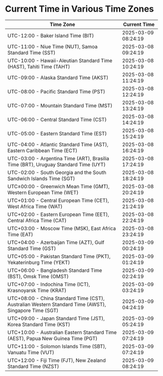 # Current Time in Various Time Zones

| Time Zone | Current Time |
|-----------|--------------|
| UTC-12:00 - Baker Island Time (BIT) | 2025-03-09 08:24:19 |
| UTC-11:00 - Niue Time (NUT), Samoa Standard Time (SST) | 2025-03-08 09:24:19 |
| UTC-10:00 - Hawaii-Aleutian Standard Time (HAST), Tahiti Time (TAHT) | 2025-03-08 10:24:19 |
| UTC-09:00 - Alaska Standard Time (AKST) | 2025-03-08 11:24:19 |
| UTC-08:00 - Pacific Standard Time (PST) | 2025-03-08 12:24:19 |
| UTC-07:00 - Mountain Standard Time (MST) | 2025-03-08 13:24:19 |
| UTC-06:00 - Central Standard Time (CST) | 2025-03-08 14:24:19 |
| UTC-05:00 - Eastern Standard Time (EST) | 2025-03-08 15:24:19 |
| UTC-04:00 - Atlantic Standard Time (AST), Eastern Caribbean Time (ECT) | 2025-03-08 16:24:19 |
| UTC-03:00 - Argentina Time (ART), Brasília Time (BRT), Uruguay Standard Time (UYT) | 2025-03-08 17:24:19 |
| UTC-02:00 - South Georgia and the South Sandwich Islands Time (SGT) | 2025-03-08 18:24:19 |
| UTC±00:00 - Greenwich Mean Time (GMT), Western European Time (WET) | 2025-03-08 20:24:19 |
| UTC+01:00 - Central European Time (CET), West Africa Time (WAT) | 2025-03-08 21:24:19 |
| UTC+02:00 - Eastern European Time (EET), Central Africa Time (CAT) | 2025-03-08 22:24:19 |
| UTC+03:00 - Moscow Time (MSK), East Africa Time (EAT) | 2025-03-08 23:24:19 |
| UTC+04:00 - Azerbaijan Time (AZT), Gulf Standard Time (GST) | 2025-03-09 00:24:19 |
| UTC+05:00 - Pakistan Standard Time (PKT), Yekaterinburg Time (YEKT) | 2025-03-09 01:24:19 |
| UTC+06:00 - Bangladesh Standard Time (BST), Omsk Time (OMST) | 2025-03-09 02:24:19 |
| UTC+07:00 - Indochina Time (ICT), Krasnoyarsk Time (KRAT) | 2025-03-09 03:24:19 |
| UTC+08:00 - China Standard Time (CST), Australian Western Standard Time (AWST), Singapore Time (SGT) | 2025-03-09 04:24:19 |
| UTC+09:00 - Japan Standard Time (JST), Korea Standard Time (KST) | 2025-03-09 05:24:19 |
| UTC+10:00 - Australian Eastern Standard Time (AEST), Papua New Guinea Time (PGT) | 2025-03-09 07:24:19 |
| UTC+11:00 - Solomon Islands Time (SBT), Vanuatu Time (VUT) | 2025-03-09 07:24:19 |
| UTC+12:00 - Fiji Time (FJT), New Zealand Standard Time (NZST) | 2025-03-09 08:24:19 |

